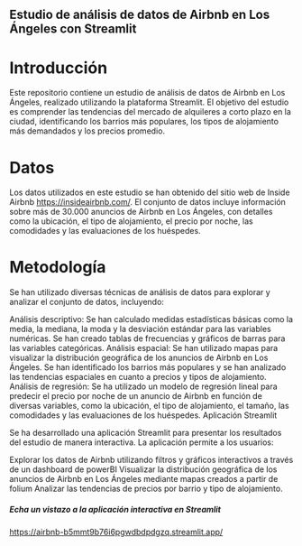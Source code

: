 ## Estudio de análisis de datos de Airbnb en Los Ángeles con Streamlit
# Introducción

Este repositorio contiene un estudio de análisis de datos de Airbnb en Los Ángeles, realizado utilizando la plataforma Streamlit. El objetivo del estudio es comprender las tendencias del mercado de alquileres a corto plazo en la ciudad, identificando los barrios más populares, los tipos de alojamiento más demandados y los precios promedio.

# Datos

Los datos utilizados en este estudio se han obtenido del sitio web de Inside Airbnb https://insideairbnb.com/. El conjunto de datos incluye información sobre más de 30.000 anuncios de Airbnb en Los Ángeles, con detalles como la ubicación, el tipo de alojamiento, el precio por noche, las comodidades y las evaluaciones de los huéspedes.

# Metodología

Se han utilizado diversas técnicas de análisis de datos para explorar y analizar el conjunto de datos, incluyendo:

Análisis descriptivo: Se han calculado medidas estadísticas básicas como la media, la mediana, la moda y la desviación estándar para las variables numéricas. Se han creado tablas de frecuencias y gráficos de barras para las variables categóricas.
Análisis espacial: Se han utilizado mapas para visualizar la distribución geográfica de los anuncios de Airbnb en Los Ángeles. Se han identificado los barrios más populares y se han analizado las tendencias espaciales en cuanto a precios y tipos de alojamiento.
Análisis de regresión: Se ha utilizado un modelo de regresión lineal para predecir el precio por noche de un anuncio de Airbnb en función de diversas variables, como la ubicación, el tipo de alojamiento, el tamaño, las comodidades y las evaluaciones de los huéspedes.
Aplicación Streamlit

Se ha desarrollado una aplicación Streamlit para presentar los resultados del estudio de manera interactiva. La aplicación permite a los usuarios:

Explorar los datos de Airbnb utilizando filtros y gráficos interactivos a través de un dashboard de powerBI
Visualizar la distribución geográfica de los anuncios de Airbnb en Los Ángeles mediante mapas creados a partir de folium
Analizar las tendencias de precios por barrio y tipo de alojamiento.

##### Echa un vistazo a la aplicación interactiva en Streamlit
https://airbnb-b5mmt9b76i6pgwdbdpdgzq.streamlit.app/
